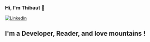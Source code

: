 ### Hi, I'm Thibaut 👋

[![Linkedin](https://img.shields.io/badge/Linkedin-UP-blue?style=for-the-badge&logo=Linkedin)](https://www.linkedin.com/in/thibaut-van-dorp-8423a1178/)

## I'm a Developer, Reader, and love mountains !
